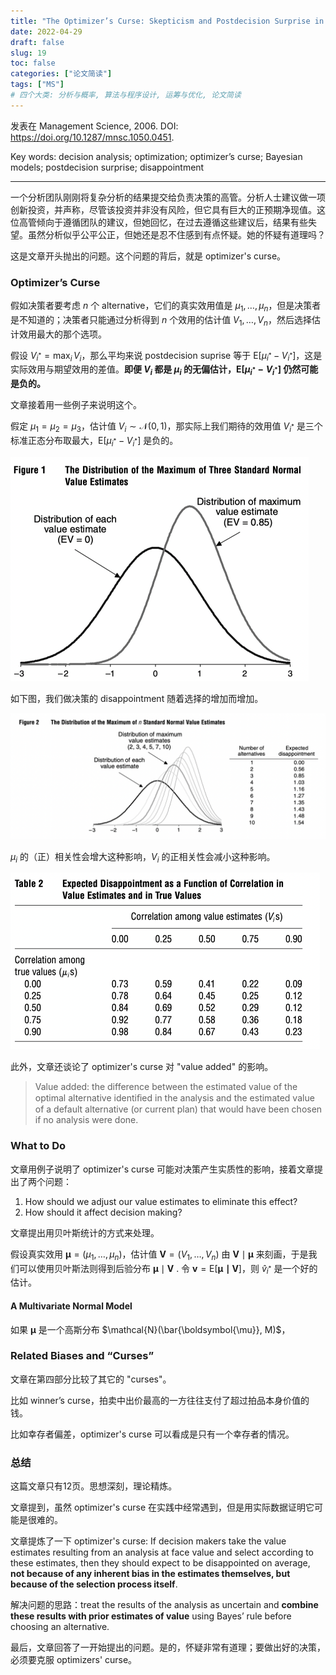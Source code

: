```yaml
---
title: "The Optimizer’s Curse: Skepticism and Postdecision Surprise in Decision Analysis"
date: 2022-04-29
draft: false
slug: 19
toc: false
categories: ["论文简读"]
tags: ["MS"]
# 四个大类: 分析与概率, 算法与程序设计, 运筹与优化, 论文简读
---
```


发表在 Management Science, 2006. DOI: https://doi.org/10.1287/mnsc.1050.0451.

Key words: decision analysis; optimization; optimizer’s curse; Bayesian models; postdecision surprise; disappointment

---

一个分析团队刚刚将复杂分析的结果提交给负责决策的高管。分析人士建议做一项创新投资，并声称，尽管该投资并非没有风险，但它具有巨大的正预期净现值。这位高管倾向于遵循团队的建议，但她回忆，在过去遵循这些建议后，结果有些失望。虽然分析似乎公平公正，但她还是忍不住感到有点怀疑。她的怀疑有道理吗？

这是文章开头抛出的问题。这个问题的背后，就是 optimizer's curse。

### Optimizer’s Curse

假如决策者要考虑 $n$ 个 alternative，它们的真实效用值是 $\mu_1, \dots, \mu_n$，但是决策者是不知道的；决策者只能通过分析得到 $n$ 个效用的估计值 $V_1, \dots, V_n$，然后选择估计效用最大的那个选项。

假设 $V_{i^\ast} = \displaystyle\max_i\, V_i$，那么平均来说 postdecision suprise 等于 $\mathrm{E}[\mu_{i^\ast} - V_{i^\ast}]$，这是实际效用与期望效用的差值。**即便 $V_i$ 都是 $\mu_i$ 的无偏估计，$\mathrm{E}[\mu_{i^\ast} - V_{i^\ast}]$ 仍然可能是负的。**

文章接着用一些例子来说明这个。

假定 $\mu_1=\mu_2=\mu_3$，估计值 $V_i \sim \mathcal{N}(0, 1)$，那实际上我们期待的效用值 $V_{i^\ast}$ 是三个标准正态分布取最大，$\mathrm{E}[\mu_{i^\ast} - V_{i^\ast}]$ 是负的。

<img src="../figures/19/image-20220429163255638.png" alt="image-20220429163255638" style="zoom:50%;" />

如下图，我们做决策的 disappointment 随着选择的增加而增加。

<img src="../figures/19/image-20220429163516964.png" alt="image-20220429163516964" style="zoom:50%;" />

$\mu_i$ 的（正）相关性会增大这种影响，$V_i$ 的正相关性会减小这种影响。

<img src="../figures/19/image-20220430120302276.png" alt="image-20220430120302276" style="zoom:50%;" />

此外，文章还谈论了 optimizer's curse 对 "value added" 的影响。

> Value added: the difference between the estimated value of the optimal alternative identiﬁed in the analysis and the estimated value of a default alternative (or current plan) that would have been chosen if no analysis were done.

### What to Do

文章用例子说明了 optimizer's curse 可能对决策产生实质性的影响，接着文章提出了两个问题：

1. How should we adjust our value estimates to eliminate this effect? 
2. How should it affect decision making?

文章提出用贝叶斯统计的方式来处理。

假设真实效用 $\boldsymbol{\mu} = (\mu_1, \dots, \mu_n)$，估计值 $\boldsymbol{V} = (V_1, \dots, V_n)$ 由 $\boldsymbol{V} \mid \boldsymbol{\mu}$ 来刻画，于是我们可以使用贝叶斯法则得到后验分布 $\boldsymbol{\mu} \mid \boldsymbol{V}$ . 令 $\boldsymbol{v} = \mathrm{E}[\boldsymbol{\mu \mid \boldsymbol{V}}]$，则 $\hat{v}_{i^\ast}$ 是一个好的估计。

#### A Multivariate Normal Model

如果 $\boldsymbol{\mu}$ 是一个高斯分布 $\mathcal{N}(\bar{\boldsymbol{\mu}}, M)$，



### Related Biases and “Curses”

文章在第四部分比较了其它的 "curses"。

比如 winner’s curse，拍卖中出价最高的一方往往支付了超过拍品本身价值的钱。

比如幸存者偏差，optimizer's curse 可以看成是只有一个幸存者的情况。

### 总结

这篇文章只有12页。思想深刻，理论精炼。

文章提到，虽然 optimizer's curse 在实践中经常遇到，但是用实际数据证明它可能是很难的。

文章提炼了一下 optimizer's curse: If decision makers take the value estimates resulting from an analysis at face value and select according to these estimates, then they should expect to be disappointed on average, **not because of any inherent bias in the estimates themselves, but because of the selection process itself**.

解决问题的思路：treat the results of the analysis as uncertain and **combine these results with prior estimates of value** using Bayes’ rule before choosing an alternative.

最后，文章回答了一开始提出的问题。是的，怀疑非常有道理；要做出好的决策，必须要克服 optimizers' curse。
